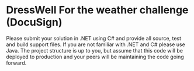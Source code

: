 # DressWell For the weather challenge (DocuSign)
Please submit your solution in .NET using C# and provide all source, test and build support files. If you are not familiar with .NET and C# please use Java. The project structure is up to you, but assume that this code will be deployed to production and your peers will be maintaining the code going forward.
